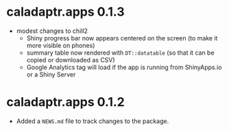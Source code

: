 # caladaptr.apps 0.1.3

* modest changes to chill2
    - Shiny progress bar now appears centered on the screen (to make it more visible on phones)  
    - summary table now rendered with `DT::datatable` (so that it can be copied or downloaded as CSV)  
    - Google Analytics tag will load if the app is running from ShinyApps.io or a Shiny Server

# caladaptr.apps 0.1.2

* Added a `NEWS.md` file to track changes to the package.
    
